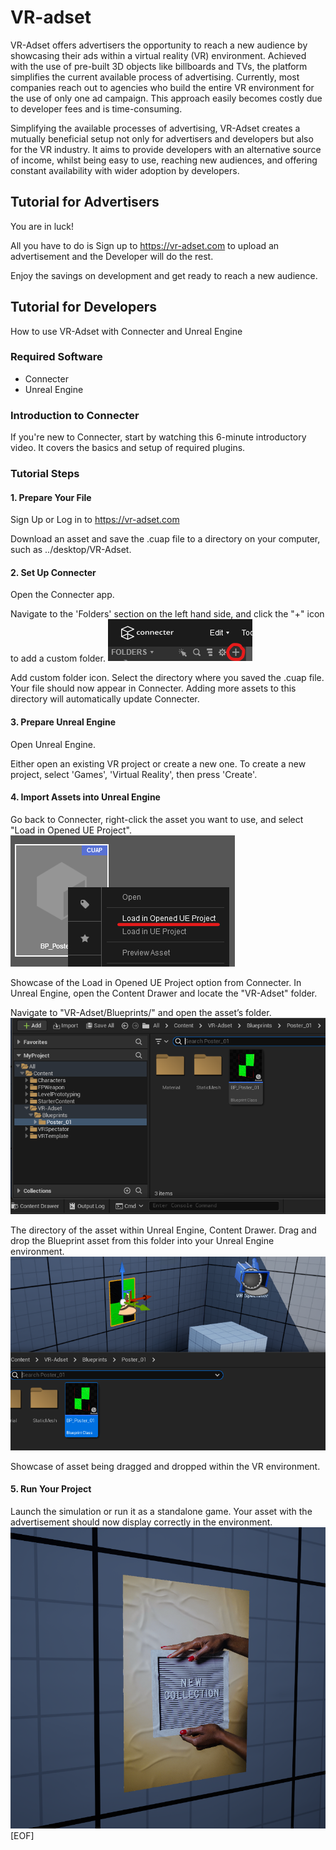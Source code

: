# VR-adset

VR-Adset offers advertisers the opportunity to reach a new audience by showcasing their ads within a virtual reality (VR) environment. Achieved with the use of pre-built 3D objects like billboards and TVs, the platform simplifies the current available process of advertising. Currently, most companies reach out to agencies who build the entire VR environment for the use of only one ad campaign. This approach easily becomes costly due to developer fees and is time-consuming.

Simplifying the available processes of advertising, VR-Adset creates a mutually beneficial setup not only for advertisers and developers but also for the VR industry. It aims to provide developers with an alternative source of income, whilst being easy to use, reaching new audiences, and offering constant availability with wider adoption by developers.

## Tutorial for Advertisers

You are in luck!

All you have to do is Sign up to <https://vr-adset.com> to upload an advertisement and the Developer will do the rest.

Enjoy the savings on development and get ready to reach a new audience.

## Tutorial for Developers

How to use VR-Adset with Connecter and Unreal Engine

### Required Software

- Connecter
- Unreal Engine

### Introduction to Connecter

If you're new to Connecter, start by watching this 6-minute introductory video. It covers the basics and setup of required plugins.

### Tutorial Steps

#### 1. Prepare Your File

Sign Up or Log in to <https://vr-adset.com>

Download an asset and save the .cuap file to a directory on your computer, such as ../desktop/VR-Adset.

#### 2. Set Up Connecter

Open the Connecter app.

Navigate to the 'Folders' section on the left hand side, and click the "+" icon to add a custom folder.
![Image](./app/assets/images/Add_Custom_Folder.png)

Add custom folder icon.
Select the directory where you saved the .cuap file. Your file should now appear in Connecter. Adding more assets to this directory will automatically update Connecter.

#### 3. Prepare Unreal Engine

Open Unreal Engine.

Either open an existing VR project or create a new one. To create a new project, select 'Games', 'Virtual Reality', then press 'Create'.

#### 4. Import Assets into Unreal Engine

Go back to Connecter, right-click the asset you want to use, and select "Load in Opened UE Project".
![Image](./app/assets/images/Load_in_Opened_UE_Project.png)

Showcase of the Load in Opened UE Project option from Connecter.
In Unreal Engine, open the Content Drawer and locate the "VR-Adset" folder.

Navigate to "VR-Adset/Blueprints/" and open the asset’s folder.
![Image](./app/assets/images/Poster_Asset_Directory.png)

The directory of the asset within Unreal Engine, Content Drawer.
Drag and drop the Blueprint asset from this folder into your Unreal Engine environment.
![Image](./app/assets/images/Drag_and_Drop.png)

Showcase of asset being dragged and dropped within the VR environment.

#### 5. Run Your Project

Launch the simulation or run it as a standalone game. Your asset with the advertisement should now display correctly in the environment.
![Image](./app/assets/images/Advertisement_Success.png)
[EOF]